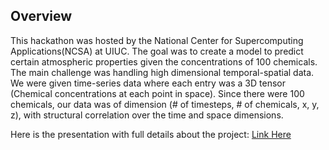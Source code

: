 ## Overview
This hackathon was hosted by the National Center for Supercomputing Applications(NCSA) at UIUC. 
The goal was to create a model to predict certain atmospheric properties given the concentrations of 100 chemicals. The main challenge was handling high dimensional temporal-spatial data. We were given time-series data where each entry was a 3D tensor (Chemical concentrations at each point in space). Since there were 100 chemicals, our data was of dimension (# of timesteps, # of chemicals, x, y, z), with structural correlation over the time and space dimensions.

Here is the presentation with full details about the project: <a href="/static_resources/hack_slides.pdf">Link Here</a>